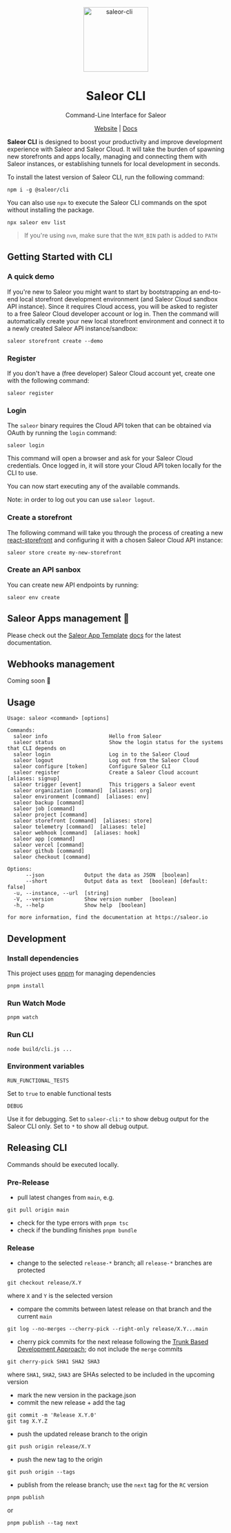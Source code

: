 
<div align="center">
  <img width="150" alt="saleor-cli" src="https://user-images.githubusercontent.com/200613/221163557-797cf981-3c65-4a0b-afd3-304b6d7ac537.png">
</div>

<div align="center">
  <h1>Saleor CLI</h1>
</div>

<div align="center">
  <p>Command-Line Interface for Saleor</p>
</div>

<div align="center">
  <a href="https://saleor.io/">Website</a>
  <span> | </span>
  <a href="https://docs.saleor.io/docs/3.x/cli">Docs</a>
</div>


**Saleor CLI** is designed to boost your productivity and improve development experience with Saleor and Saleor Cloud. It will take the burden of spawning new storefronts and apps locally, managing and connecting them with Saleor instances, or establishing tunnels for local development in seconds.

To install the latest version of Saleor CLI, run the following command:

```
npm i -g @saleor/cli
```

You can also use `npx` to execute the Saleor CLI commands on the spot without installing the package.

```
npx saleor env list
```

> If you're using `nvm`, make sure that the `NVM_BIN` path is added to `PATH`

## Getting Started with CLI

### A quick demo

If you're new to Saleor you might want to start by bootstrapping an end-to-end local storefront development environment (and Saleor Cloud sandbox API instance). Since it requires Cloud access, you will be asked to register to a free Saleor Cloud developer account or log in. Then the command will automatically create your new local storefront environment and connect it to a newly created Saleor API instance/sandbox:

```
saleor storefront create --demo
```

### Register

If you don't have a (free developer) Saleor Cloud account yet, create one with the following command:

```
saleor register
```

### Login

The `saleor` binary requires the Cloud API token that can be obtained via OAuth by running the `login` command:

```
saleor login
```

This command will open a browser and ask for your Saleor Cloud credentials. Once logged in, it will store your Cloud API token locally for the CLI to use.

You can now start executing any of the available commands.

Note: in order to log out you can use `saleor logout`.

### Create a storefront

The following command will take you through the process of creating a new [react-storefront](https://github.com/saleor/react-storefront) and configuring it with a chosen Saleor Cloud API instance:

```
saleor store create my-new-storefront
```

### Create an API sanbox

You can create new API endpoints by running:

```
saleor env create
```

## Saleor Apps management 🦄

Please check out the [Saleor App Template](https://github.com/saleor/saleor-app-template) [docs](https://github.com/saleor/saleor-app-template#readme) for the latest documentation.

## Webhooks management

Coming soon 🔌

## Usage

```
Usage: saleor <command> [options]

Commands:
  saleor info                    Hello from Saleor
  saleor status                  Show the login status for the systems that CLI depends on
  saleor login                   Log in to the Saleor Cloud
  saleor logout                  Log out from the Saleor Cloud
  saleor configure [token]       Configure Saleor CLI
  saleor register                Create a Saleor Cloud account  [aliases: signup]
  saleor trigger [event]         This triggers a Saleor event
  saleor organization [command]  [aliases: org]
  saleor environment [command]  [aliases: env]
  saleor backup [command]
  saleor job [command]
  saleor project [command]
  saleor storefront [command]  [aliases: store]
  saleor telemetry [command]  [aliases: tele]
  saleor webhook [command]  [aliases: hook]
  saleor app [command]
  saleor vercel [command]
  saleor github [command]
  saleor checkout [command]

Options:
      --json             Output the data as JSON  [boolean]
      --short            Output data as text  [boolean] [default: false]
  -u, --instance, --url  [string]
  -V, --version          Show version number  [boolean]
  -h, --help             Show help  [boolean]

for more information, find the documentation at https://saleor.io
```

## Development

### Install dependencies

This project uses [pnpm](https://pnpm.io) for managing dependencies

```
pnpm install
```

### Run Watch Mode

```
pnpm watch
```

### Run CLI

```
node build/cli.js ...
```

### Environment variables

`RUN_FUNCTIONAL_TESTS`

Set to `true` to enable functional tests


`DEBUG`

Use it for debugging. Set to `saleor-cli:*` to show debug output for the Saleor CLI only. Set to `*` to show all debug output.

## Releasing CLI

Commands should be executed locally.

### Pre-Release

- pull latest changes from `main`, e.g.

```
git pull origin main
```

- check for the type errors with `pnpm tsc`
- check if the bundling finishes `pnpm bundle`

### Release

- change to the selected `release-*` branch; all `release-*` branches are protected

```
git checkout release/X.Y
```

where `X` and `Y` is the selected version

- compare the commits between latest release on that branch and the current `main`

```
git log --no-merges --cherry-pick --right-only release/X.Y...main
```

- cherry pick commits for the next release following the [Trunk Based Development Approach](https://trunkbaseddevelopment.com); do not include the `merge` commits

```
git cherry-pick SHA1 SHA2 SHA3
```

where `SHA1`, `SHA2`, `SHA3` are SHAs selected to be included in the upcoming version

- mark the new version in the package.json
- commit the new release + add the tag

```
git commit -m 'Release X.Y.0'
git tag X.Y.Z
```

- push the updated release branch to the origin

```
git push origin release/X.Y
```

- push the new tag to the origin

```
git push origin --tags
```

- publish from the release branch; use the `next` tag for the `RC` version

```
pnpm publish
```

or

```
pnpm publish --tag next
```
